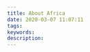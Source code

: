 ```yaml
---
title: About Africa
date: 2020-03-07 11:07:11
tags:
keywords:
description:
---
```






<!--more-->



